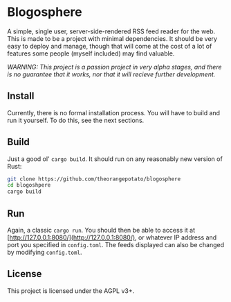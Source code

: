 # Blogosphere

A simple, single user, server-side-rendered RSS feed reader for the web. This is made to be a project with minimal dependencies. It should be very easy to deploy and manage, though that will come at the cost of a lot of features some people (myself included) may find valuable.

*WARNING: This project is a passion project in very alpha stages, and there is no guarantee that it works, nor that it will recieve further development.*

## Install
Currently, there is no formal installation process. You will have to build and run it yourself. To do this, see the next sections.

## Build
Just a good ol' `cargo build`. It should run on any reasonably new version of Rust:

```bash
git clone https://github.com/theorangepotato/blogosphere
cd blogoshpere
cargo build
```

## Run
Again, a classic `cargo run`. You should then be able to access it at [http://127.0.0.1:8080/](http://127.0.0.1:8080/), or whatever IP address and port you specified in `config.toml`. The feeds displayed can also be changed by modifying `config.toml`.

## License
This project is licensed under the AGPL v3+.
